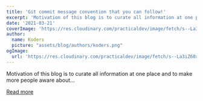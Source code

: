 ```yaml
---
title: 'Git commit message convention that you can follow!'
excerpt: 'Motivation of this blog is to curate all information at one place and to make more people aware about...'
date: '2021-03-21'
coverImage: 'https://res.cloudinary.com/practicaldev/image/fetch/s--La3iZ60x--/c_imagga_scale,f_auto,fl_progressive,h_420,q_auto,w_1000/https://dev-to-uploads.s3.amazonaws.com/uploads/articles/a34rqop9fndvu0goccot.jpg'
author:
  name: Koders
  picture: "assets/blog/authors/koders.png"
ogImage:
  url: 'https://res.cloudinary.com/practicaldev/image/fetch/s--La3iZ60x--/c_imagga_scale,f_auto,fl_progressive,h_420,q_auto,w_1000/https://dev-to-uploads.s3.amazonaws.com/uploads/articles/a34rqop9fndvu0goccot.jpg'
---
```


Motivation of this blog is to curate all information at one place and to make more people aware about...

[Read more](https://dev.to/intrepid_ishan/git-commit-message-convention-that-you-can-follow-1709)
